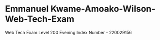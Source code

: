 # Emmanuel Kwame-Amoako-Wilson-Web-Tech-Exam
Web Tech Exam Level 200 Evening
Index Number - 220029156

